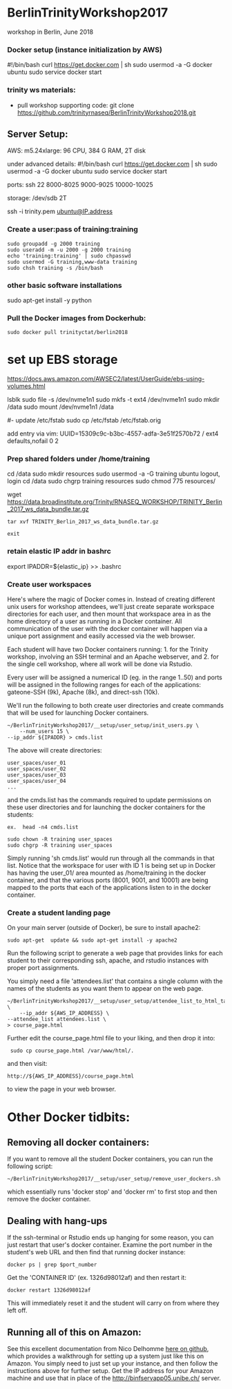 # BerlinTrinityWorkshop2017
workshop in Berlin, June 2018


### Docker setup (instance initialization by AWS)

#!/bin/bash
curl https://get.docker.com | sh
sudo usermod -a -G docker ubuntu
sudo service docker start


### trinity ws materials:

*  pull workshop supporting code: git clone https://github.com/trinityrnaseq/BerlinTrinityWorkshop2018.git

## Server Setup:


AWS: m5.24xlarge: 96 CPU, 384 G RAM, 2T disk


under advanced details:
#!/bin/bash
curl https://get.docker.com | sh
sudo usermod -a -G docker ubuntu
sudo service docker start


ports:
ssh 22
8000-8025
9000-9025
10000-10025


storage:
/dev/sdb 2T


ssh -i trinity.pem ubuntu@IP.address

### Create a user:pass of training:training

    sudo groupadd -g 2000 training
    sudo useradd -m -u 2000 -g 2000 training
    echo 'training:training' | sudo chpasswd
    sudo usermod -G training,www-data training
    sudo chsh training -s /bin/bash


### other basic software installations
sudo apt-get install -y python


### Pull the Docker images from Dockerhub:

    sudo docker pull trinityctat/berlin2018



# set up EBS storage

https://docs.aws.amazon.com/AWSEC2/latest/UserGuide/ebs-using-volumes.html

lsblk
sudo file -s /dev/nvme1n1
sudo mkfs -t ext4 /dev/nvme1n1
sudo mkdir /data
sudo mount /dev/nvme1n1  /data

#- update /etc/fstab
sudo cp /etc/fstab /etc/fstab.orig

add entry via vim:
UUID=15309c9c-b3bc-4557-adfa-3e51f2570b72	/	ext4	defaults,nofail	0	2




### Prep shared folders under /home/training

cd /data
sudo mkdir resources
sudo usermod -a -G training ubuntu
logout, login
cd /data
sudo chgrp training resources
sudo chmod 775 resources/


wget https://data.broadinstitute.org/Trinity/RNASEQ_WORKSHOP/TRINITY_Berlin_2017_ws_data_bundle.tar.gz

    tar xvf TRINITY_Berlin_2017_ws_data_bundle.tar.gz

    exit

### retain elastic IP addr in bashrc
export IPADDR=${elastic_ip} >> .bashrc 


### Create user workspaces

Here's where the magic of Docker comes in.  Instead of creating different unix users for workshop attendees, we'll just create separate workspace directories for each user, and then mount that workspace area in as the home directory of a user as running in a Docker container.  All communication of the user with the docker container will happen via a unique port assignment and easily accessed via the web browser.

Each student will have two Docker containers running:  1. for the Trinity workshop, involving an SSH terminal and an Apache webserver, and 2. for the single cell workshop, where all work will be done via Rstudio.

Every user will be assigned a numerical ID (eg. in the range 1..50) and ports will be assigned in the following ranges for each of the applications: gateone-SSH (9k), Apache (8k), and direct-ssh (10k).

We'll run the following to both create user directories and create commands that will be used for launching Docker containers.

    ~/BerlinTrinityWorkshop2017/__setup/user_setup/init_users.py \
        --num_users 15 \
	--ip_addr ${IPADDR} > cmds.list
	
The above will create directories:

    user_spaces/user_01
    user_spaces/user_02
    user_spaces/user_03
    user_spaces/user_04
    ...

and the cmds.list has the commands required to update permissions on these user directories and for launching the docker containers for the students:

    ex.  head -n4 cmds.list

    sudo chown -R training user_spaces
    sudo chgrp -R training user_spaces




Simply running 'sh cmds.list' would run through all the commands in that list.  Notice that the workspace for user with ID 1 is being set up in Docker has having the user_01/ area mounted as /home/training in the docker container, and that the various ports (8001, 9001, and 10001) are being mapped to the ports that each of the applications listen to in the docker container.



### Create a student landing page

On your main server (outside of Docker), be sure to install apache2:

    sudo apt-get  update && sudo apt-get install -y apache2


Run the following script to generate a web page that provides links for each student to their corresponding ssh, apache, and rstudio instances with proper port assignments.

You simply need a file 'attendees.list' that contains a single column with the names of the students as you want them to appear on the web page.


    ~/BerlinTrinityWorkshop2017/__setup/user_setup/attendee_list_to_html_table.py  \
        --ip_addr ${AWS_IP_ADDRESS} \
	--attendee_list attendees.list \
	> course_page.html

Further edit the course_page.html file to your liking, and then drop it into:

     sudo cp course_page.html /var/www/html/.

and then visit:

    http://${AWS_IP_ADDRESS}/course_page.html

to view the page in your web browser.

# Other Docker tidbits:

## Removing all docker containers:

If you want to remove all the student Docker containers, you can run the following script:

    ~/BerlinTrinityWorkshop2017/__setup/user_setup/remove_user_dockers.sh

which essentially runs 'docker stop' and 'docker rm' to first stop and then remove the docker container.

## Dealing with hang-ups

If the ssh-terminal or Rstudio ends up hanging for some reason, you can just restart that user's docker container.  Examine the port number in the student's web URL and then find that running docker instance:

    docker ps | grep $port_number

Get the 'CONTAINER ID' (ex. 1326d98012af)  and then restart it:

    docker restart 1326d98012af

This will immediately reset it and the student will carry on from where they left off.

## Running all of this on Amazon:

See this excellent documentation from Nico Delhomme [here on github](https://github.com/ekorpela/cloud-vm-workshop/blob/master/materials/NicolasDelhomme/using_docker_on_aws_for_bioinformatics_workshops-practical.pdf), which provides a walkthrough for setting up a system just like this on Amazon. You simply need to just set up your instance, and then follow the instructions above for further setup.  Get the IP address for your Amazon machine and use that in place of the http://binfservapp05.unibe.ch/ server.


